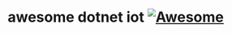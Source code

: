 # awesome dotnet iot [![Awesome](https://awesome.re/badge.svg)](https://github.com/sindresorhus/awesome)

